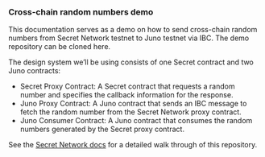 ### Cross-chain random numbers demo

This documentation serves as a demo on how to send cross-chain random numbers from Secret Network testnet to Juno testnet via IBC. The demo repository can be cloned here.

The design system we’ll be using consists of one Secret contract and two Juno contracts:

- Secret Proxy Contract: A Secret contract that requests a random number and specifies the callback information for the response.
- Juno Proxy Contract: A Juno contract that sends an IBC message to fetch the random number from the Secret Network proxy contract.
- Juno Consumer Contract: A Juno contract that consumes the random numbers generated by the Secret proxy contract.

See the [Secret Network docs](https://docs.scrt.network/secret-network-documentation/development/development-concepts/randomness-api/cross-chain-ibc-randomness) for a detailed walk through of this repository.
